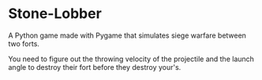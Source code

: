 # Stone-Lobber
A Python game made with Pygame that simulates siege warfare between two forts.

You need to figure out the throwing velocity of the projectile and the launch angle to destroy their fort before they destroy your's.
